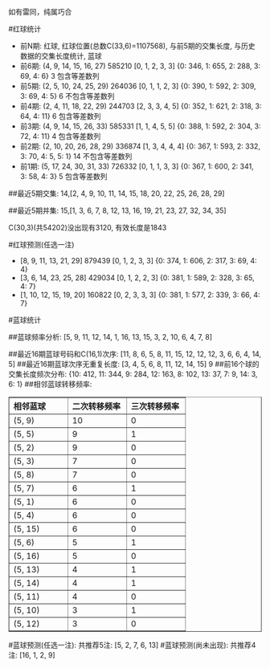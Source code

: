 <!-- 
.. title: 双色球2012085期(2012-07-22)数据分析报告
.. slug: slott-2012085-2012-07-22-report
.. date: 2012-07-23 08:00:00 UTC+08:00
.. tags: Lottery
.. link: 
.. description: 
.. type: text
-->

如有雷同，纯属巧合

<!-- TEASER_END-->

#红球统计

- 前N期: 红球, 红球位置(总数C(33,6)=1107568), 与前5期的交集长度, 与历史数据的交集长度统计, 蓝球
- 前6期: (4, 9, 14, 15, 16, 27) 585210 [0, 1, 2, 3, 3] {0: 346, 1: 655, 2: 288, 3: 69, 4: 6} 3 包含等差数列
- 前5期: (2, 5, 10, 24, 25, 29) 264036 [0, 1, 1, 2, 3] {0: 390, 1: 592, 2: 309, 3: 69, 4: 5} 6 不包含等差数列
- 前4期: (2, 4, 11, 18, 22, 29) 244703 [2, 3, 3, 4, 5] {0: 352, 1: 621, 2: 318, 3: 64, 4: 11} 6 包含等差数列
- 前3期: (4, 9, 14, 15, 26, 33) 585331 [1, 1, 4, 5, 5] {0: 388, 1: 592, 2: 304, 3: 72, 4: 11} 4 包含等差数列
- 前2期: (2, 10, 20, 26, 28, 29) 336874 [1, 3, 4, 4, 4] {0: 367, 1: 593, 2: 332, 3: 70, 4: 5, 5: 1} 14 不包含等差数列
- 前1期: (5, 17, 24, 30, 31, 33) 726332 [0, 1, 1, 3, 3] {0: 367, 1: 600, 2: 341, 3: 58, 4: 3} 5 包含等差数列

##最近5期交集:
14,[2, 4, 9, 10, 11, 14, 15, 18, 20, 22, 25, 26, 28, 29]

##最近5期并集:
15,[1, 3, 6, 7, 8, 12, 13, 16, 19, 21, 23, 27, 32, 34, 35]

C(30,3)(共54202)没出现有3120, 
有效长度是1843

#红球预测(任选一注)

- [8, 9, 11, 13, 21, 29] 879439 [0, 1, 2, 3, 3] {0: 374, 1: 606, 2: 317, 3: 69, 4: 4}
- [3, 6, 14, 23, 25, 28] 429034 [0, 1, 2, 2, 3] {0: 381, 1: 589, 2: 328, 3: 65, 4: 7}
- [1, 10, 12, 15, 19, 20] 160822 [0, 2, 3, 3, 3] {0: 381, 1: 577, 2: 339, 3: 66, 4: 7}

#蓝球统计

##蓝球频率分析:
[5, 9, 11, 12, 14, 1, 16, 13, 15, 3, 2, 10, 6, 4, 7, 8]

##最近16期蓝球号码和C(16,1)次序:
[11, 8, 6, 5, 8, 11, 15, 12, 12, 12, 3, 6, 6, 4, 14, 5]
##最近16期蓝球次序无重复长度:
[3, 4, 5, 6, 8, 11, 12, 14, 15] 9
##前16个球的交集长度频次分布:
{10: 412, 11: 344, 9: 284, 12: 163, 8: 102, 13: 37, 7: 9, 14: 3, 6: 1}
##相邻蓝球转移频率:
<table border="1" class="table table-striped dataframe">
  <thead>
    <tr style="text-align: left;">
      <th style="min-width: 100px;">相邻蓝球</th>
      <th style="min-width: 100px;">二次转移频率</th>
      <th style="min-width: 100px;">三次转移频率</th>
    </tr>
  </thead>
  <tbody>
    <tr>
      <td>  (5, 9)</td>
      <td> 10</td>
      <td> 0</td>
    </tr>
    <tr>
      <td>  (5, 5)</td>
      <td>  9</td>
      <td> 1</td>
    </tr>
    <tr>
      <td>  (5, 2)</td>
      <td>  9</td>
      <td> 0</td>
    </tr>
    <tr>
      <td>  (5, 3)</td>
      <td>  7</td>
      <td> 0</td>
    </tr>
    <tr>
      <td>  (5, 8)</td>
      <td>  7</td>
      <td> 0</td>
    </tr>
    <tr>
      <td>  (5, 7)</td>
      <td>  6</td>
      <td> 1</td>
    </tr>
    <tr>
      <td>  (5, 1)</td>
      <td>  6</td>
      <td> 0</td>
    </tr>
    <tr>
      <td>  (5, 4)</td>
      <td>  6</td>
      <td> 0</td>
    </tr>
    <tr>
      <td> (5, 15)</td>
      <td>  6</td>
      <td> 0</td>
    </tr>
    <tr>
      <td>  (5, 6)</td>
      <td>  5</td>
      <td> 1</td>
    </tr>
    <tr>
      <td> (5, 16)</td>
      <td>  5</td>
      <td> 0</td>
    </tr>
    <tr>
      <td> (5, 13)</td>
      <td>  4</td>
      <td> 1</td>
    </tr>
    <tr>
      <td> (5, 14)</td>
      <td>  4</td>
      <td> 1</td>
    </tr>
    <tr>
      <td> (5, 11)</td>
      <td>  4</td>
      <td> 0</td>
    </tr>
    <tr>
      <td> (5, 10)</td>
      <td>  3</td>
      <td> 1</td>
    </tr>
    <tr>
      <td> (5, 12)</td>
      <td>  3</td>
      <td> 0</td>
    </tr>
  </tbody>
</table>
#蓝球预测(任选一注):
共推荐5注: [5, 2, 7, 6, 13]
#蓝球预测(尚未出现):
共推荐4注: [16, 1, 2, 9]

